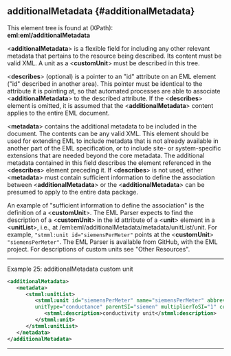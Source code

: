 
## additionalMetadata {#additionalMetadata}

This element tree is found at (XPath):  
**eml:eml/additionalMetadata**

<**additionalMetadata**> is a flexible field for including any other
relevant metadata that pertains to the resource being described. Its
content must be valid XML. A unit as a <**customUnit**> must be
described in this tree.

<**describes**> (optional) is a pointer to an "id" attribute on an EML
element ("id" described in another area). This pointer must be identical
to the attribute it is pointing at, so that automated processes are able
to associate <**additionalMetadata**> to the described attribute. If
the <**describes**> element is omitted, it is assumed that the
<**additionalMetadata**> content applies to the entire EML document.

<**metadata**> contains the additional metadata to be included in the
document. The contents can be any valid XML. This element should be used
for extending EML to include metadata that is not already available in
another part of the EML specification, or to include site- or
system-specific extensions that are needed beyond the core metadata. The
additional metadata contained in this field describes the element
referenced in the <**describes**> element preceding it. If
<**describes**> is not used, either <**metadata**> must contain
sufficient information to define the association between
<**additionalMetadata**> or the <**additionalMetadata**> can be
presumed to apply to the entire data package.

An example of "sufficient information to define the association" is the
definition of a <**customUnit**>. The EML Parser expects to find the
description of a <**customUnit**> in the id attribute of a
<**unit**> element in a <**unitList**>, i.e., at
/eml:eml/additionalMetadata/metadata/unitList/unit. For example,
`"stmml:unit id="siemensPerMeter"` points at the <**customUnit**>
`"siemensPerMeter"`. The EML Parser is available from GitHub, with the EML
project. For descriptions of custom units see "Other Resources".

---

Example 25: additionalMetadata custom unit
```xml
<additionalMetadata>
   <metadata>
      <stmml:unitList>
         <stmml:unit id="siemensPerMeter" name="siemensPerMeter" abbreviation="S/m" 
         unitType="conductance" parentSI="siemen" multiplierToSI="1" constantToSI="0">
            <stmml:description>conductivity unit</stmml:description>
         </stmml:unit>
      </stmml:unitList>
   </metadata>
</additionalMetadata>
```
---